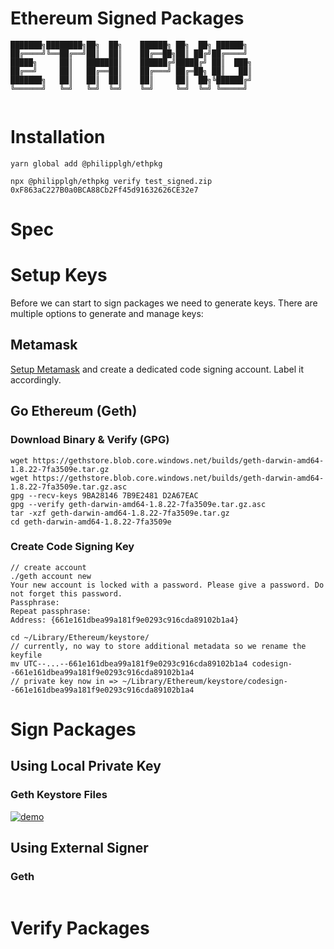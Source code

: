 # Ethereum Signed Packages

```
███████╗████████╗██╗  ██╗    ██████╗ ██╗  ██╗ ██████╗ 
██╔════╝╚══██╔══╝██║  ██║    ██╔══██╗██║ ██╔╝██╔════╝ 
█████╗     ██║   ███████║    ██████╔╝█████╔╝ ██║  ███╗
██╔══╝     ██║   ██╔══██║    ██╔═══╝ ██╔═██╗ ██║   ██║
███████╗   ██║   ██║  ██║    ██║     ██║  ██╗╚██████╔╝
╚══════╝   ╚═╝   ╚═╝  ╚═╝    ╚═╝     ╚═╝  ╚═╝ ╚═════╝ 
                                                      
```

# Installation

```
yarn global add @philipplgh/ethpkg
```

```
npx @philipplgh/ethpkg verify test_signed.zip 0xF863aC227B0a0BCA88Cb2Ff45d91632626CE32e7
```

# Spec

# Setup Keys

Before we can start to sign packages we need to generate keys. There are multiple options to generate and manage keys:

## Metamask
[Setup Metamask](https://youtu.be/ZIGUC9JAAw8?t=10) and create a dedicated code signing account.
Label it accordingly.

## Go Ethereum (Geth)

### Download Binary & Verify (GPG)

```
wget https://gethstore.blob.core.windows.net/builds/geth-darwin-amd64-1.8.22-7fa3509e.tar.gz
wget https://gethstore.blob.core.windows.net/builds/geth-darwin-amd64-1.8.22-7fa3509e.tar.gz.asc
gpg --recv-keys 9BA28146 7B9E2481 D2A67EAC
gpg --verify geth-darwin-amd64-1.8.22-7fa3509e.tar.gz.asc
tar -xzf geth-darwin-amd64-1.8.22-7fa3509e.tar.gz
cd geth-darwin-amd64-1.8.22-7fa3509e
```

### Create Code Signing Key
```
// create account
./geth account new
Your new account is locked with a password. Please give a password. Do not forget this password.
Passphrase:
Repeat passphrase:
Address: {661e161dbea99a181f9e0293c916cda89102b1a4}

cd ~/Library/Ethereum/keystore/
// currently, no way to store additional metadata so we rename the keyfile
mv UTC--...--661e161dbea99a181f9e0293c916cda89102b1a4 codesign--661e161dbea99a181f9e0293c916cda89102b1a4
// private key now in => ~/Library/Ethereum/keystore/codesign--661e161dbea99a181f9e0293c916cda89102b1a4
```

# Sign Packages

## Using Local Private Key

### Geth Keystore Files
[![demo](https://asciinema.org/a/33CTRh5trTuf1sxPA7pEb9Txy.svg)](https://asciinema.org/a/https://asciinema.org/a/33CTRh5trTuf1sxPA7pEb9Txy?autoplay=1)

## Using External Signer

### Geth

```

```

# Verify Packages

